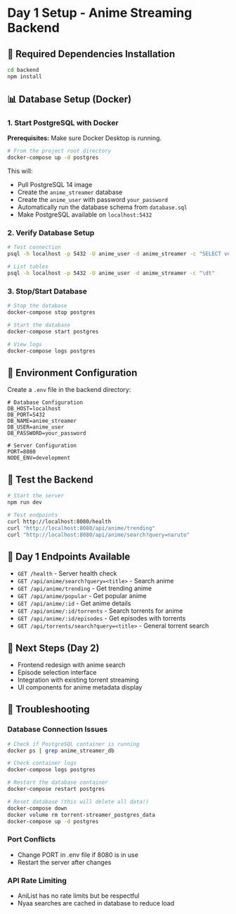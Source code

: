 # Day 1 Setup - Anime Streaming Backend

## 🔧 Required Dependencies Installation

```bash
cd backend
npm install
```

## 📊 Database Setup (Docker)

### 1. Start PostgreSQL with Docker

**Prerequisites:** Make sure Docker Desktop is running.

```bash
# From the project root directory
docker-compose up -d postgres
```

This will:

- Pull PostgreSQL 14 image
- Create the `anime_streamer` database
- Create the `anime_user` with password `your_password`
- Automatically run the database schema from `database.sql`
- Make PostgreSQL available on `localhost:5432`

### 2. Verify Database Setup

```bash
# Test connection
psql -h localhost -p 5432 -U anime_user -d anime_streamer -c "SELECT version();"

# List tables
psql -h localhost -p 5432 -U anime_user -d anime_streamer -c "\dt"
```

### 3. Stop/Start Database

```bash
# Stop the database
docker-compose stop postgres

# Start the database
docker-compose start postgres

# View logs
docker-compose logs postgres
```

## 🔑 Environment Configuration

Create a `.env` file in the backend directory:

```env
# Database Configuration
DB_HOST=localhost
DB_PORT=5432
DB_NAME=anime_streamer
DB_USER=anime_user
DB_PASSWORD=your_password

# Server Configuration
PORT=8080
NODE_ENV=development
```

## 🚀 Test the Backend

```bash
# Start the server
npm run dev

# Test endpoints
curl http://localhost:8080/health
curl "http://localhost:8080/api/anime/trending"
curl "http://localhost:8080/api/anime/search?query=naruto"
```

## 📝 Day 1 Endpoints Available

- `GET /health` - Server health check
- `GET /api/anime/search?query=<title>` - Search anime
- `GET /api/anime/trending` - Get trending anime
- `GET /api/anime/popular` - Get popular anime
- `GET /api/anime/:id` - Get anime details
- `GET /api/anime/:id/torrents` - Search torrents for anime
- `GET /api/anime/:id/episodes` - Get episodes with torrents
- `GET /api/torrents/search?query=<title>` - General torrent search

## 🎯 Next Steps (Day 2)

- Frontend redesign with anime search
- Episode selection interface
- Integration with existing torrent streaming
- UI components for anime metadata display

## 🐛 Troubleshooting

### Database Connection Issues

```bash
# Check if PostgreSQL container is running
docker ps | grep anime_streamer_db

# Check container logs
docker-compose logs postgres

# Restart the database container
docker-compose restart postgres

# Reset database (this will delete all data!)
docker-compose down
docker volume rm torrent-streamer_postgres_data
docker-compose up -d postgres
```

### Port Conflicts

- Change PORT in .env file if 8080 is in use
- Restart the server after changes

### API Rate Limiting

- AniList has no rate limits but be respectful
- Nyaa searches are cached in database to reduce load
